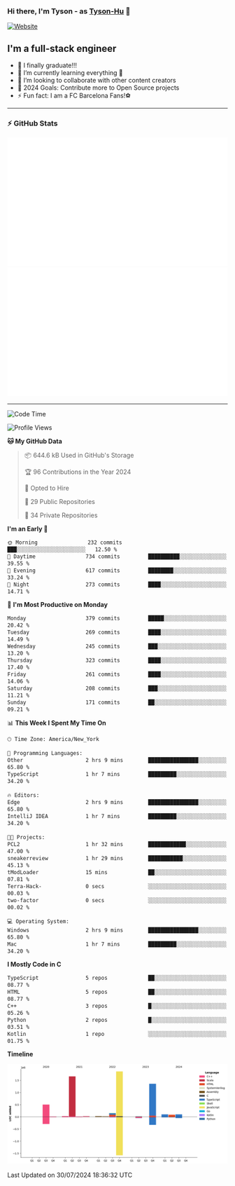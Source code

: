 ### Hi there, I'm Tyson - as [Tyson-Hu][website] 👋

[![Website](https://img.shields.io/website?label=Tianzhe.me&style=for-the-badge&url=https%3A%2F%2Ftianzhe.me)](https://tianzhe.me)


## I'm a full-stack engineer

- 🔭 I finally graduate!!!
- 🌱 I’m currently learning everything 🤣
- 👯 I’m looking to collaborate with other content creators
- 🥅 2024 Goals: Contribute more to Open Source projects
- ⚡ Fun fact: I am a FC Barcelona Fans!⚽️

---

### ⚡️ GitHub Stats
![](https://raw.githubusercontent.com/Tyson-Hu/github-stats-card/master/generated/overview.svg)
![](https://raw.githubusercontent.com/Tyson-Hu/github-stats-card/master/generated/languages.svg)

---

<!--START_SECTION:waka-->
![Code Time](http://img.shields.io/badge/Code%20Time-174%20hrs%2049%20mins-blue)

![Profile Views](http://img.shields.io/badge/Profile%20Views-0-blue)

**🐱 My GitHub Data** 

> 📦 644.6 kB Used in GitHub's Storage 
 > 
> 🏆 96 Contributions in the Year 2024
 > 
> 💼 Opted to Hire
 > 
> 📜 29 Public Repositories 
 > 
> 🔑 34 Private Repositories 
 > 
**I'm an Early 🐤** 

```text
🌞 Morning                232 commits         ███░░░░░░░░░░░░░░░░░░░░░░   12.50 % 
🌆 Daytime                734 commits         ██████████░░░░░░░░░░░░░░░   39.55 % 
🌃 Evening                617 commits         ████████░░░░░░░░░░░░░░░░░   33.24 % 
🌙 Night                  273 commits         ████░░░░░░░░░░░░░░░░░░░░░   14.71 % 
```
📅 **I'm Most Productive on Monday** 

```text
Monday                   379 commits         █████░░░░░░░░░░░░░░░░░░░░   20.42 % 
Tuesday                  269 commits         ████░░░░░░░░░░░░░░░░░░░░░   14.49 % 
Wednesday                245 commits         ███░░░░░░░░░░░░░░░░░░░░░░   13.20 % 
Thursday                 323 commits         ████░░░░░░░░░░░░░░░░░░░░░   17.40 % 
Friday                   261 commits         ████░░░░░░░░░░░░░░░░░░░░░   14.06 % 
Saturday                 208 commits         ███░░░░░░░░░░░░░░░░░░░░░░   11.21 % 
Sunday                   171 commits         ██░░░░░░░░░░░░░░░░░░░░░░░   09.21 % 
```


📊 **This Week I Spent My Time On** 

```text
🕑︎ Time Zone: America/New_York

💬 Programming Languages: 
Other                    2 hrs 9 mins        ████████████████░░░░░░░░░   65.80 % 
TypeScript               1 hr 7 mins         █████████░░░░░░░░░░░░░░░░   34.20 % 

🔥 Editors: 
Edge                     2 hrs 9 mins        ████████████████░░░░░░░░░   65.80 % 
IntelliJ IDEA            1 hr 7 mins         █████████░░░░░░░░░░░░░░░░   34.20 % 

🐱‍💻 Projects: 
PCL2                     1 hr 32 mins        ████████████░░░░░░░░░░░░░   47.00 % 
sneakerreview            1 hr 29 mins        ███████████░░░░░░░░░░░░░░   45.13 % 
tModLoader               15 mins             ██░░░░░░░░░░░░░░░░░░░░░░░   07.81 % 
Terra-Hack-              0 secs              ░░░░░░░░░░░░░░░░░░░░░░░░░   00.03 % 
two-factor               0 secs              ░░░░░░░░░░░░░░░░░░░░░░░░░   00.02 % 

💻 Operating System: 
Windows                  2 hrs 9 mins        ████████████████░░░░░░░░░   65.80 % 
Mac                      1 hr 7 mins         █████████░░░░░░░░░░░░░░░░   34.20 % 
```

**I Mostly Code in C** 

```text
TypeScript               5 repos             ██░░░░░░░░░░░░░░░░░░░░░░░   08.77 % 
HTML                     5 repos             ██░░░░░░░░░░░░░░░░░░░░░░░   08.77 % 
C++                      3 repos             █░░░░░░░░░░░░░░░░░░░░░░░░   05.26 % 
Python                   2 repos             █░░░░░░░░░░░░░░░░░░░░░░░░   03.51 % 
Kotlin                   1 repo              ░░░░░░░░░░░░░░░░░░░░░░░░░   01.75 % 
```



**Timeline**

![Lines of Code chart](https://raw.githubusercontent.com/Tyson-Hu/Tyson-Hu/main/assets/bar_graph.png)


 Last Updated on 30/07/2024 18:36:32 UTC
<!--END_SECTION:waka-->


[website]: https://github.com/Tyson-Hu

